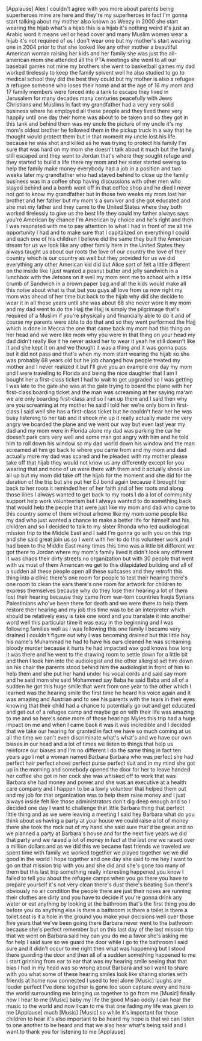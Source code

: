 
[Applause]
Alex I couldn&#39;t agree with you more
about parents being superheroes
mine are here and they&#39;re my superheroes
in fact I&#39;m gonna start talking about my
mother also known as Weezy in 2000 she
start wearing the hijab
what&#39;s a hijab this is a hijab it&#39;s
nothing weird it&#39;s just an Arabic word
it means veil or head cover and many
Muslim women wear a hijab it&#39;s not
required of us I don&#39;t wear one but my
mother&#39;s start wearing one in 2004 prior
to that she looked like any other mother
a beautiful American woman raising her
kids and her family she was just the
all-american mom she attended all the
PTA meetings she went to all our
baseball games not mine my brothers
she went to basketball games my dad
worked tirelessly to keep the family
solvent well he also studied to go to
medical school they did the best they
could but my mother is also a refugee a
refugee someone who loses their home and
at the age of 16 my mom and 17 family
members were forced into a tank to
escape they lived in Jerusalem for many
decades many centuries peacefully with
Jews Christians and Muslims in fact my
grandfather had a very very solid
business where he employed all these
people and they lived there very happily
until one day their home was about to be
taken and so they got in this tank and
behind them was my uncle the picture of
my uncle it&#39;s my mom&#39;s oldest brother
he followed them in the pickup truck in
a way that he thought would protect them
but in that moment my uncle lost his
life because he was shot and killed as
he was trying to protect his family I&#39;m
sure that was hard on my mom she doesn&#39;t
talk about it much but the family still
escaped and they went to Jordan that&#39;s
where they sought refuge and they
started to build a life there my mom and
her sister started sewing to help the
family make money everybody had a job in
a position and two weeks later my
grandfather who had stayed behind to
close up the family business was in a
coffee shop having discussions with
other men who stayed behind and a bomb
went off in that coffee shop and he died
I never not got to know my grandfather
but in those two weeks my mom lost her
brother and her father but my mom&#39;s a
survivor
and she got educated and she met my
father and they came to the United
States where they both worked tirelessly
to give us the best life they could my
father always says you&#39;re American by
chance I&#39;m American by choice and he&#39;s
right and then I was resonated with me
to pay attention to what I had in front
of me all the opportunity I had and to
make sure that I capitalized on
everything I could and each one of his
children I believe did the same they
built the American dream for us we look
like any other family here in the United
States they always taught us about our
roots the love of our country the love
of their country which is our country as
well but they provided for us we did
everything any other American kid did
but Alice sort of felt a little
different on the inside like I just
wanted a peanut butter and jelly
sandwich in a lunchbox with the Jetsons
on it well my mom sent me to school with
a little crumb of Sandwich in a brown
paper bag and all the kids would make
all this noise about
what is that but you guys all love from
us now right my mom was ahead of her
time but back to the hijab why did she
decide to wear it in all those years
until she was about 68 she never wore it
my mom and my dad went to do the Hajj
the Hajj is simply the pilgrimage that&#39;s
required of a Muslim if you&#39;re
physically and financially able to do it
and of course my parents were able to do
that and so they went performed the Hajj
which is done in Mecca the one that came
back my mom had this thing on her head
and we were like mom why you were in
that thing on your head
my dad didn&#39;t really like it he never
asked her to wear it yeah he still
doesn&#39;t like it and she kept it on and
we thought it was a thing and it was
gonna pass but it did not pass and
that&#39;s when my mom start wearing the
hijab so she was probably 68 years old
but he job changed how people treated my
mother and I never realized it but I&#39;ll
give you an example one day my mom and I
were traveling to Florida and being the
nice daughter that I am I bought her a
first-class ticket I had to wait to get
upgraded so I was getting I was late to
the gate
she was at the gate trying to board the
plane with her first-class boarding
ticket and the man was screaming at her
saying ma&#39;am we are only boarding
first-class and so I ran up there and I
said then why are you screaming at my
mother he said I told her we&#39;re only
born in first-class
I said well she has a first-class ticket
but he couldn&#39;t hear her he was busy
listening to her tab and it shook me up
it really actually made me very angry we
boarded the plane and we went our way
but even last year my dad and my mom
were in Florida alone
my dad was parking the car he doesn&#39;t
park cars very well
and some man got angry with him and he
told him to roll down his window so my
dad world down his window and the man
screamed at him go back to where you
came from
and my mom and dad actually more my dad
was scared and he pleaded with my mother
please take off that hijab they would
not know us any differently
except for you wearing that and none of
us were there with them and it actually
shook us all up but my mom did take off
the hijab for the moment and she did for
the duration of the trip but she put her
EJ bond again because it brought her
back to her roots it reminded her of her
faith and of her roots and along those
lines I always wanted to get back to my
roots I do a lot of community support
help work volunteerism but I always
wanted to do something back that would
help the people that were just like my
mom and dad who came to this country
some of them without a home like my mom
some people like my dad who just wanted
a chance to make a better life for
himself and his children and so I
decided to talk to my sister Rhonda who
led audiological mission trip to the
Middle East and I said I&#39;m gonna go with
you on this trip and she said great join
us so I went with her to do this
volunteer work and I had been to the
Middle East many times this time was a
little bit different we got there to
Jordan where my mom&#39;s family lived it
didn&#39;t look any different it was chaos
their dirty streets no organization but
with 30 people that went with us most of
them American we get to this dilapidated
building and all of a sudden all these
people open all these suitcases and they
retrofit this thing into a clinic
there&#39;s one room for people to test
their hearing there&#39;s one room to clean
the ears there&#39;s one room for artwork
for children to express themselves
because why do they lose their hearing a
lot of them lost their hearing because
they came from war-torn countries Iraqis
Syrians Palestinians who&#39;ve been there
for death
and we were there to help them restore
their hearing and my job this time was
to be an interpreter which should be
relatively easy is take one word and you
translate it into another word well this
particular time it was easy in the
beginning and I was following families
well as I was following this one family
I became very drained I couldn&#39;t figure
out why I was becoming drained but this
little boy his name&#39;s Muhammad he had to
have his ears cleaned he was screaming
bloody murder because it hurts he had
impacted wax god knows how long it was
there and he went to the drawing room to
settle down for a little bit and then I
took him into the audiologist and the
other allergist set him down on his
chair the parents stood behind him the
audiologist in front of him to help them
and she put her hand under his vocal
cords and said say mom
and he said mom she said Mohammed say
Baba
he said Baba and all of a sudden he got
this huge smile that went from one year
to the other which I learned was the
hearing smile the first time he heard
his voice again and it was amazing and
Austrian and to see his parents with the
tears in their eyes knowing that their
child had a chance to potentially go out
and get educated and get out of a
refugee camp and maybe go on with their
life was amazing to me and so here&#39;s
some more of those hearings Myles this
trip had a huge impact on me and when I
came back it was it was incredible and I
decided that we take our hearing for
granted in fact we have so much coming
at us all the time we can&#39;t even
discriminate what&#39;s what&#39;s and we have
our own biases in our head and a lot of
times we listen to things that help us
reinforce our biases and I&#39;m no
different I do the same thing in fact
ten years ago I met a woman named
Barbara Barbara who was perfect
she had perfect hair perfect shoes
perfect purse perfect suit and in my
mind she got up in the morning and
somebody opened the door for her to
leave handed her coffee she got in her
cock she was whisked off to work that
was Barbara she had money and power and
she was an executive at a health care
company and I happen to be a lowly
volunteer that helped them out and my
job for that organization was to help
them raise money and I just always
inside felt like those administrators
don&#39;t dig deep enough and so I decided
one day I want to challenge that little
Barbara thing that perfect little thing
and as we were leaving a meeting I said
hey Barbara what do you think about us
having a party at your house we could
raise a lot of money there she took the
rock out of my hand she said sure that&#39;d
be great
and so we planned a party at Barbara&#39;s
house and for the next five years we did
that party and we raised a lot of money
in fact at the last one we raised over a
million dollars and as we did this we
became fast friends we traveled we spent
time with family we worked together we
played together we we did good in the
world I hope together and one day she
said to me hey I want to go on that
mission trip with you and she did and
she&#39;s gone too many of them but this
last trip something really interesting
happened you know I failed to tell you
about the refugee camps when you go
there you have to prepare yourself it&#39;s
not very clean there&#39;s dust
there&#39;s beating Sun there&#39;s obviously no
air condition the people there are just
their noses are running their clothes
are dirty and you have to decide if
you&#39;re gonna drink any water or eat
anything by looking at the bathroom
that&#39;s the first thing you do before you
do anything else
is there a bathroom is there a toilet is
there a toilet seat is it a hole in the
ground you make your decisions well over
those five years that we&#39;ve been going
there Barbara never went to the bathroom
because she&#39;s perfect remember
but on this last day of the last mission
trip that we went on Barbara said hey
can you do me a favor she&#39;s asking me
for help I said sure
so we guard the door while I go to the
bathroom I said sure and it didn&#39;t occur
to me right then what was happening but
I stood there guarding the door and then
all of a sudden something happened to me
I start grinning from ear to ear
that was my hearing smile seeing that
that bias I had in my head was so wrong
about Barbara and so I want to share
with you what some of these hearing
smiles look like sharing stories with
friends at home now connected
I used to feel alone
[Music]
laughs are louder
perfect
I&#39;ve done together is gone too soon
capture every
and here the world surrounding me
bringing us together to go from me
[Music]
finally
now I hear
to me
[Music]
baby my life
the good
Misao
oddly I can hear the music
to the world
and now I can
to me
that one fading my life was given
to me
[Applause]
much
[Music]
[Music]
so while it&#39;s important for those
children to hear it&#39;s also important to
be heard my hope is that we can listen
to one another to be heard and that we
also hear what&#39;s being said and I want
to thank you for listening to me
[Applause]

